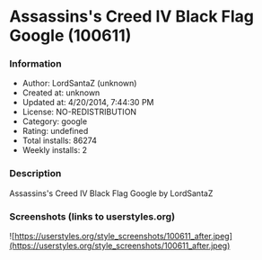 # Assassins's Creed IV Black Flag Google (100611)

### Information
- Author: LordSantaZ (unknown)
- Created at: unknown
- Updated at: 4/20/2014, 7:44:30 PM
- License: NO-REDISTRIBUTION
- Category: google
- Rating: undefined
- Total installs: 86274
- Weekly installs: 2


### Description
Assassins's Creed IV Black Flag Google by LordSantaZ


### Screenshots (links to userstyles.org)
![https://userstyles.org/style_screenshots/100611_after.jpeg](https://userstyles.org/style_screenshots/100611_after.jpeg)


